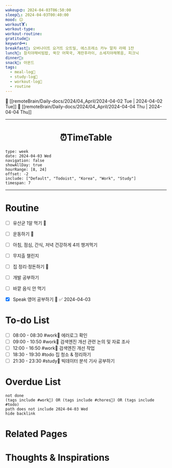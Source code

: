 ```yaml
---
wakeup🌞: 2024-04-03T06:50:00
sleep🌜: 2024-04-03T00:40:00
mood: 😐
workout🏋️: 
workout-type: 
workout-routine: 
gratitude🙏: 
keyword🗝️: 
breakfast🍳: 오버나이트 요거트 오트밀, 에스프레소 카누 말차 라떼 1잔
lunch🍚: 참치야채비빔밥, 쑥갓 어묵국, 계란후라이, 소세지야채볶음, 피크닉
dinner🥗: 
snack🍬: 아몬드
tags:
  - meal-log📝
  - study-log📓
  - workout-log💪
  - routine
---
```


🔺 [[remoteBrain/Daily-docs/2024/04_April/2024-04-02 Tue | 2024-04-02 Tue]]
🔻 [[remoteBrain/Daily-docs/2024/04_April/2024-04-04 Thu | 2024-04-04 Thu]]
___
<h1> <center>⏰TimeTable </center> </h1>

```gEvent
type: week
date: 2024-04-03 Wed
navigation: false
showAllDay: true
hourRange: [8, 24]
offset: -2
include: ["Default", "Todoist", "Korea", "Work", "Study"]
timespan: 7
```

--- 


# Routine 

- [ ] 유산균 1알 먹기 🔼 
- [ ] 운동하기 🔼
- [ ] 아침, 점심, 간식, 저녁 건강하게 4끼 챙겨먹기
- [ ] 무지출 챌린지 
- [ ] 집 정리·정돈하기 🔼
- [ ] 개발 공부하기
- [ ] 바깥 음식 안 먹기 
- [x] Speak 영어 공부하기 🔼 ✅ 2024-04-03


# To-do List

- [ ] 08:00 - 08:30 #work💼 에러로그 확인
- [ ] 09:00 - 10:50 #work💼 검색엔진 개선 관련 논의 및 자료 조사
- [ ] 12:00 - 16:50 #work💼 검색엔진 개선 작업
- [ ] 18:30 - 19:30 #todo 집 청소 & 정리하기
- [ ] 21:30 - 23:30 #study📓 빅데이터 분석 기사 공부하기
# Overdue List
```tasks
not done
(tags include #work💼) OR (tags include #chores🧺) OR (tags include #todo)
path does not include 2024-04-03 Wed
hide backlink
```

# Related Pages



# Thoughts & Inspirations


